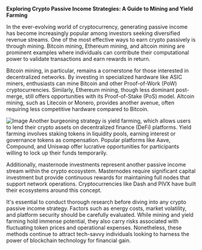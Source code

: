 **Exploring Crypto Passive Income Strategies: A Guide to Mining and Yield Farming**

In the ever-evolving world of cryptocurrency, generating passive income has become increasingly popular among investors seeking diversified revenue streams. One of the most effective ways to earn crypto passively is through mining. Bitcoin mining, Ethereum mining, and altcoin mining are prominent examples where individuals can contribute their computational power to validate transactions and earn rewards in return.

Bitcoin mining, in particular, remains a cornerstone for those interested in decentralized networks. By investing in specialized hardware like ASIC miners, enthusiasts can mine Bitcoin and other Proof-of-Work (PoW) cryptocurrencies. Similarly, Ethereum mining, though less dominant post-merge, still offers opportunities with its Proof-of-Stake (PoS) model. Altcoin mining, such as Litecoin or Monero, provides another avenue, often requiring less competitive hardware compared to Bitcoin.


![Image](https://github.com/user-attachments/assets/31692037-0104-4703-abd1-696b6a7dd41b)
Another burgeoning strategy is yield farming, which allows users to lend their crypto assets on decentralized finance (DeFi) platforms. Yield farming involves staking tokens in liquidity pools, earning interest or governance tokens as compensation. Popular platforms like Aave, Compound, and Uniswap offer lucrative opportunities for participants willing to lock up their funds temporarily.

Additionally, masternode investments represent another passive income stream within the crypto ecosystem. Masternodes require significant capital investment but provide continuous rewards for maintaining full nodes that support network operations. Cryptocurrencies like Dash and PIVX have built their ecosystems around this concept.

It's essential to conduct thorough research before diving into any crypto passive income strategy. Factors such as energy costs, market volatility, and platform security should be carefully evaluated. While mining and yield farming hold immense potential, they also carry risks associated with fluctuating token prices and operational expenses. Nonetheless, these methods continue to attract tech-savvy individuals looking to harness the power of blockchain technology for financial gain.